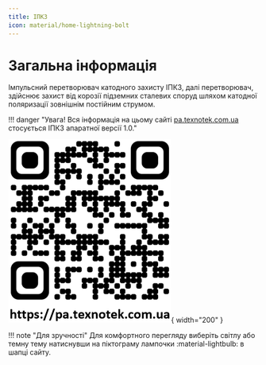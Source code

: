 ```yaml
---
title: ІПКЗ
icon: material/home-lightning-bolt
---
```


# Загальна інформація

Імпульсний перетворювач катодного захисту ІПКЗ, далі перетворювач, здійснює захист від корозії підземних сталевих споруд шляхом катодної поляризації зовнішнім постійним струмом. 

!!! danger "Увага! Вся інформація на цьому сайті [pa.texnotek.com.ua](https://pa.texnotek.com.ua) стосується ІПКЗ апаратної версії 1.0."
      
![Скануй мене!](./assets/images/about/qr_code.png){ width="200" } 

!!! note "Для зручності"
    Для комфортного перегляду виберіть світлу або темну тему натиснувши на піктограму лампочки :material-lightbulb: в шапці сайту.  